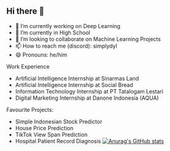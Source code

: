 ## Hi there 👋
- 🔭 I’m currently working on Deep Learning
- 🌱 I’m currently in High School
- 👯 I’m looking to collaborate on Machine Learning Projects
- 📫 How to reach me (discord): simplydyl
- 😄 Pronouns: he/him

Work Experience
- Artificial Intelligence Internship at Sinarmas Land
- Artificial Intelligence Internship at Social Bread
- Information Technology Internship at PT Tatalogam Lestari
- Digital Marketing Internship at Danone Indonesia (AQUA)

Favourite Projects:
- Simple Indonesian Stock Predictor
- House Price Prediction
- TikTok View Span Prediction
- Hospital Patient Record Diagnosis
[![Anurag's GitHub stats](https://github-readme-stats.vercel.app/api?username=Drozeler)](https://github.com/anuraghazra/github-readme-stats)
